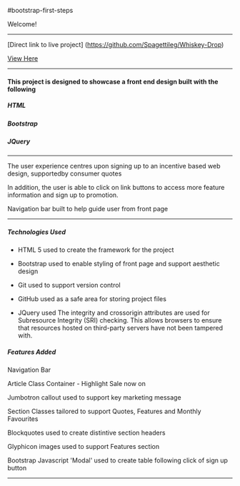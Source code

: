 #bootstrap-first-steps

Welcome!

***

[Direct link to live project] (https://github.com/Spagettileg/Whiskey-Drop)

[View Here](https://github.com/Spagettileg/Whiskey-Drop) 

***

#### This project is designed to showcase a front end design built with the following 

##### HTML

##### Bootstrap

##### JQuery

***

The user experience centres upon signing up to an incentive based web design, supportedby consumer quotes 

In addition, the user is able to click on link buttons to access more feature information and sign up to promotion.

Navigation bar built to help guide user from front page 

***

##### Technologies Used

- HTML 5 used to create the framework for the project

- Bootstrap used to enable styling of front page and support aesthetic design 

- Git used to support version control

- GitHub used as a safe area for storing project files

- JQuery used The integrity and crossorigin attributes are used for Subresource Integrity (SRI) checking.
  This allows browsers to ensure that resources hosted on third-party servers have not been tampered with.  


##### Features Added

Navigation Bar

Article Class Container - Highlight Sale now on

Jumbotron callout used to support key marketing message

Section Classes tailored to support Quotes, Features and Monthly Favourites

Blockquotes used to create distintive section headers

Glyphicon images used to support Features section

Bootstrap Javascript 'Modal' used to create table following click of sign up button

***
